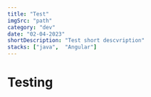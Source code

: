 ```yaml
---
title: "Test"
imgSrc: "path"
category: "dev"
date: "02-04-2023"
shortDescription: "Test short descvription"
stacks: ["java",  "Angular"]
---
```


# Testing